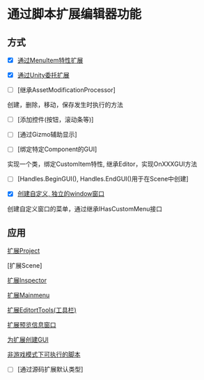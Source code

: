 # 通过脚本扩展编辑器功能


## 方式

- [x] [通过MenuItem特性扩展](unity-script-extend-editor-menuitem.md)

- [x] [通过Unity委托扩展](unity-script-extend-editor-by-delegate.md)

- [ ] [继承AssetModificationProcessor] 

创建，删除，移动，保存发生时执行的方法

- [ ] [添加控件(按钮，滚动条等)]

- [ ] [通过Gizmo辅助显示]

- [ ] [绑定特定Component的GUI]

实现一个类，绑定CustomItem特性, 继承Editor，实现OnXXXGUI方法

- [ ] [Handles.BeginGUI(), Handles.EndGUI()用于在Scene中创建]

- [x] [创建自定义, 独立的window窗口](unity-script-extend-editor-create-editorwindow.md)

创建自定义窗口的菜单，通过继承IHasCustomMenu接口


## 应用

[扩展Project](unity-script-project-extention.md)

[扩展Scene]

[扩展Inspector](unity-script-inspector-extention.md)

[扩展Mainmenu](unity-script-mainmenu-extention.md)

[扩展EditortTools(工具栏)](unity-script-editortools-extention.md)

[扩展预览信息窗口](unity-script-preveiw-extention.md)

[为扩展创建GUI](unity-script-gui-for-extend.md)

[非游戏模式下可执行的脚本](unity-script-extend-ineditmode.md)

- [ ] [通过源码扩展默认类型]